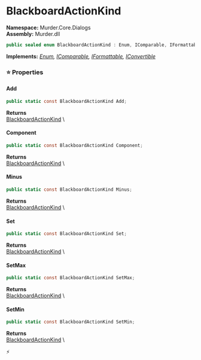 # BlackboardActionKind

**Namespace:** Murder.Core.Dialogs \
**Assembly:** Murder.dll

```csharp
public sealed enum BlackboardActionKind : Enum, IComparable, IFormattable, IConvertible
```

**Implements:** _[Enum](https://learn.microsoft.com/en-us/dotnet/api/System.Enum?view=net-7.0), [IComparable](https://learn.microsoft.com/en-us/dotnet/api/System.IComparable?view=net-7.0), [IFormattable](https://learn.microsoft.com/en-us/dotnet/api/System.IFormattable?view=net-7.0), [IConvertible](https://learn.microsoft.com/en-us/dotnet/api/System.IConvertible?view=net-7.0)_

### ⭐ Properties
#### Add
```csharp
public static const BlackboardActionKind Add;
```

**Returns** \
[BlackboardActionKind](/Murder/Core/Dialogs/BlackboardActionKind.html) \
#### Component
```csharp
public static const BlackboardActionKind Component;
```

**Returns** \
[BlackboardActionKind](/Murder/Core/Dialogs/BlackboardActionKind.html) \
#### Minus
```csharp
public static const BlackboardActionKind Minus;
```

**Returns** \
[BlackboardActionKind](/Murder/Core/Dialogs/BlackboardActionKind.html) \
#### Set
```csharp
public static const BlackboardActionKind Set;
```

**Returns** \
[BlackboardActionKind](/Murder/Core/Dialogs/BlackboardActionKind.html) \
#### SetMax
```csharp
public static const BlackboardActionKind SetMax;
```

**Returns** \
[BlackboardActionKind](/Murder/Core/Dialogs/BlackboardActionKind.html) \
#### SetMin
```csharp
public static const BlackboardActionKind SetMin;
```

**Returns** \
[BlackboardActionKind](/Murder/Core/Dialogs/BlackboardActionKind.html) \


⚡